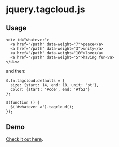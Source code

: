 jquery.tagcloud.js
==================

Usage
-----
    <div id="whatever">
      <a href="/path" data-weight="7">peace</a>
      <a href="/path" data-weight="3">unity</a>
      <a href="/path" data-weight="10">love</a>
      <a href="/path" data-weight="5">having fun</a>
    </div>

and then:

    $.fn.tagcloud.defaults = {
      size: {start: 14, end: 18, unit: 'pt'},
      color: {start: '#cde', end: '#f52'}
    };

    $(function () {
      $('#whatever a').tagcloud();
    });

Demo
----
[Check it out here](http://addywaddy.github.com/jquery.tagcloud.js/ "jquery.tagcloud.js Demo").
